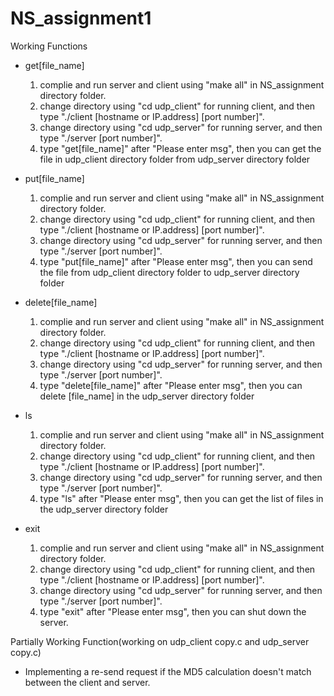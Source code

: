 # NS_assignment1

Working Functions

 - get[file_name]
    1. complie and run server and client using "make all" in NS_assignment directory folder.
    2. change directory using "cd udp_client" for running client, and then type "./client [hostname or IP.address] [port number]".
    3. change directory using "cd udp_server" for running server, and then type "./server [port number]".
    4. type "get[file_name]" after "Please enter msg", then you can get the file in udp_client directory folder from udp_server directory folder

 - put[file_name]
    1. complie and run server and client using "make all" in NS_assignment directory folder.
    2. change directory using "cd udp_client" for running client, and then type "./client [hostname or IP.address] [port number]".
    3. change directory using "cd udp_server" for running server, and then type "./server [port number]".
    4. type "put[file_name]" after "Please enter msg", then you can send the file from udp_client directory folder to udp_server directory folder
    
 - delete[file_name]
    1. complie and run server and client using "make all" in NS_assignment directory folder.
    2. change directory using "cd udp_client" for running client, and then type "./client [hostname or IP.address] [port number]".
    3. change directory using "cd udp_server" for running server, and then type "./server [port number]".
    4. type "delete[file_name]" after "Please enter msg", then you can delete [file_name] in the udp_server directory folder

 - ls
    1. complie and run server and client using "make all" in NS_assignment directory folder.
    2. change directory using "cd udp_client" for running client, and then type "./client [hostname or IP.address] [port number]".
    3. change directory using "cd udp_server" for running server, and then type "./server [port number]".
    4. type "ls" after "Please enter msg", then you can get the list of files in the udp_server directory folder

 - exit
    1. complie and run server and client using "make all" in NS_assignment directory folder.
    2. change directory using "cd udp_client" for running client, and then type "./client [hostname or IP.address] [port number]".
    3. change directory using "cd udp_server" for running server, and then type "./server [port number]".
    4. type "exit" after "Please enter msg", then you can shut down the server.


Partially Working Function(working on udp_client copy.c and udp_server copy.c)

 - Implementing a re-send request if the MD5 calculation doesn't match between the client and server.


 